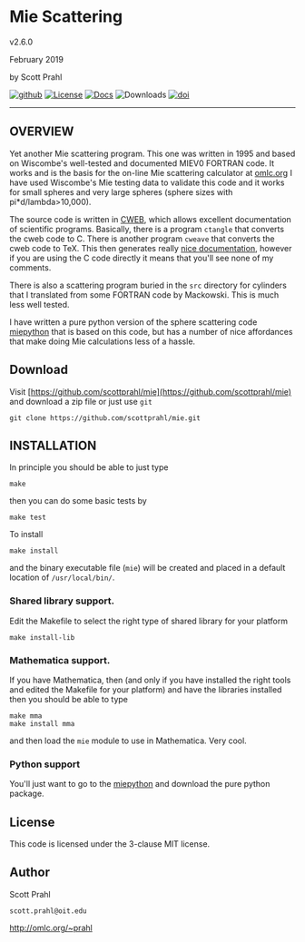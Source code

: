# Mie Scattering

v2.6.0

February 2019

by Scott Prahl

[![github](https://img.shields.io/github/v/tag/scottprahl/mie?label=github&color=68CA66)](https://github.com/scottprahl/mie)
[![License](https://img.shields.io/github/license/scottprahl/mie?color=68CA66)](https://github.com/scottprahl/mie/blob/master/LICENSE.txt)
[![Docs](https://readthedocs.org/projects/mie/badge?color=68CA66)](https://mie.readthedocs.io)
![Downloads](https://img.shields.io/github/downloads/scottprahl/mie/total?color=68CA66)
[![doi](https://zenodo.org/badge/99259684.svg)](https://zenodo.org/badge/latestdoi/99259684)

___
## OVERVIEW

Yet another Mie scattering program.  This one was written in 1995 and based on Wiscombe's well-tested and documented MIEV0 FORTRAN code.  It works and is the basis for the on-line Mie scattering calculator at [omlc.org](http://omlc.org/calc/mie_calc.html)
I have used Wiscombe's Mie testing data to validate this code and it works for small spheres and very large spheres (sphere sizes with pi*d/lambda>10,000).

The source code is written in [CWEB](http://www-cs-faculty.stanford.edu/~knuth/cweb.html), which allows excellent documentation of scientific programs. Basically, there is a program `ctangle` that converts the cweb code to C. There is another program `cweave` that converts the cweb code to TeX. This then generates really [nice documentation](https://github.com/scottprahl/doc/mie_src.pdf), however if you are using the C code directly it means that you'll see none of my comments. 

There is also a scattering program buried in the `src` directory for cylinders that I translated from some FORTRAN code by Mackowski.  This is much less well tested.

I have written a pure python version of the sphere scattering code [miepython](https://github.com/scottprahl/miepython) that is based on this code, but has a number of nice affordances that make doing Mie calculations less of a hassle.

## Download

Visit [https://github.com/scottprahl/mie](https://github.com/scottprahl/mie) and download a zip file or just use `git`

    git clone https://github.com/scottprahl/mie.git

## INSTALLATION

In principle you should be able to just type

    make

then you can do some basic tests by

    make test
    
To install

    make install

and the binary executable file (`mie`) will be created and placed in a default location of
`/usr/local/bin/`.


### Shared library support.  

Edit the Makefile to select the right type of shared library for your platform

	make install-lib

### Mathematica support.  

If you have Mathematica, then (and only if you have installed the right
tools and edited the Makefile for your platform) and have the libraries installed then you should be able to type

	make mma
	make install mma

and then load the `mie` module to use in Mathematica.  Very cool.

### Python support

You'll just want to go to the [miepython](https://github.com/scottprahl/miepython) and download the pure python package.

## License

This code is licensed under the 3-clause MIT license.

## Author

Scott Prahl

`scott.prahl@oit.edu`

http://omlc.org/~prahl
